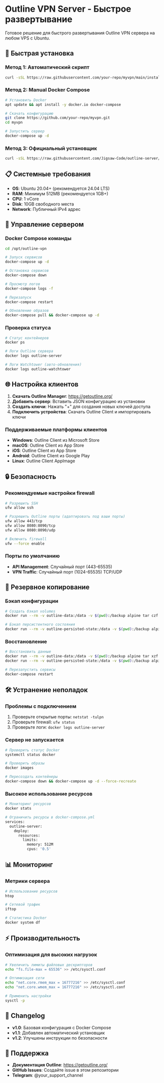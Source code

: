 # Outline VPN Server - Быстрое развертывание

Готовое решение для быстрого развертывания Outline VPN сервера на любом VPS с Ubuntu.

## 🚀 Быстрая установка

### Метод 1: Автоматический скрипт
```bash
curl -sSL https://raw.githubusercontent.com/your-repo/myvpn/main/install.sh | bash
```

### Метод 2: Manual Docker Compose
```bash
# Установить Docker
apt update && apt install -y docker.io docker-compose

# Скачать конфигурацию
git clone https://github.com/your-repo/myvpn.git
cd myvpn

# Запустить сервер
docker-compose up -d
```

### Метод 3: Официальный установщик
```bash
curl -sSL https://raw.githubusercontent.com/Jigsaw-Code/outline-server/master/src/server_manager/install_scripts/install_server.sh | bash
```

## 📋 Системные требования

- **OS**: Ubuntu 20.04+ (рекомендуется 24.04 LTS)
- **RAM**: Минимум 512MB (рекомендуется 1GB+)
- **CPU**: 1 vCore
- **Disk**: 10GB свободного места
- **Network**: Публичный IPv4 адрес

## 🔧 Управление сервером

### Docker Compose команды
```bash
cd /opt/outline-vpn

# Запуск сервисов
docker-compose up -d

# Остановка сервисов
docker-compose down

# Просмотр логов
docker-compose logs -f

# Перезапуск
docker-compose restart

# Обновление образов
docker-compose pull && docker-compose up -d
```

### Проверка статуса
```bash
# Статус контейнеров
docker ps

# Логи Outline сервера
docker logs outline-server

# Логи Watchtower (авто-обновления)
docker logs outline-watchtower
```

## 🌐 Настройка клиентов

1. **Скачать Outline Manager**: https://getoutline.org/
2. **Добавить сервер**: Вставить JSON конфигурацию из установки
3. **Создать ключи**: Нажать "+" для создания новых ключей доступа
4. **Подключить устройства**: Скачать Outline Client и импортировать ключи

### Поддерживаемые платформы клиентов
- **Windows**: Outline Client из Microsoft Store
- **macOS**: Outline Client из App Store  
- **iOS**: Outline Client из App Store
- **Android**: Outline Client из Google Play
- **Linux**: Outline Client AppImage

## 🔒 Безопасность

### Рекомендуемые настройки firewall
```bash
# Разрешить SSH
ufw allow ssh

# Разрешить Outline порты (адаптировать под ваши порты)
ufw allow 443/tcp
ufw allow 8080:8090/tcp
ufw allow 8080:8090/udp

# Включить firewall
ufw --force enable
```

### Порты по умолчанию
- **API Management**: Случайный порт (443-65535)
- **VPN Traffic**: Случайный порт (1024-65535) TCP/UDP

## 🔄 Резервное копирование

### Бэкап конфигурации
```bash
# Создать бэкап volumes
docker run --rm -v outline-data:/data -v $(pwd):/backup alpine tar czf /backup/outline-backup.tar.gz -C /data .

# Бэкап персистентного состояния
docker run --rm -v outline-persisted-state:/data -v $(pwd):/backup alpine tar czf /backup/outline-state-backup.tar.gz -C /data .
```

### Восстановление
```bash
# Восстановить данные
docker run --rm -v outline-data:/data -v $(pwd):/backup alpine tar xzf /backup/outline-backup.tar.gz -C /data
docker run --rm -v outline-persisted-state:/data -v $(pwd):/backup alpine tar xzf /backup/outline-state-backup.tar.gz -C /data

# Перезапустить сервисы
docker-compose restart
```

## 🛠️ Устранение неполадок

### Проблемы с подключением
1. Проверьте открытые порты: `netstat -tulpn`
2. Проверьте firewall: `ufw status`
3. Проверьте логи: `docker logs outline-server`

### Сервер не запускается
```bash
# Проверить статус Docker
systemctl status docker

# Проверить образы
docker images

# Пересоздать контейнеры
docker-compose down && docker-compose up -d --force-recreate
```

### Высокое использование ресурсов
```bash
# Мониторинг ресурсов
docker stats

# Ограничить ресурсы в docker-compose.yml
services:
  outline-server:
    deploy:
      resources:
        limits:
          memory: 512M
          cpus: '0.5'
```

## 📊 Мониторинг

### Метрики сервера
```bash
# Использование ресурсов
htop

# Сетевой трафик
iftop

# Статистика Docker
docker system df
```

## ⚡ Производительность

### Оптимизация для высоких нагрузок
```bash
# Увеличить лимиты файловых дескрипторов
echo "fs.file-max = 65536" >> /etc/sysctl.conf

# Оптимизация сети
echo "net.core.rmem_max = 16777216" >> /etc/sysctl.conf
echo "net.core.wmem_max = 16777216" >> /etc/sysctl.conf

# Применить настройки
sysctl -p
```

## 📝 Changelog

- **v1.0**: Базовая конфигурация с Docker Compose
- **v1.1**: Добавлен автоматический установщик
- **v1.2**: Улучшены инструкции по безопасности

## 🤝 Поддержка

- **Документация Outline**: https://getoutline.org/
- **GitHub Issues**: Создайте issue в этом репозитории
- **Telegram**: @your_support_channel